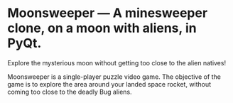 ﻿# Moonsweeper — A minesweeper clone, on a moon with aliens, in PyQt.


Explore the mysterious moon without getting too close to the alien natives!

Moonsweeper is a single-player puzzle video game. The objective of the game is to
 explore the area around your landed space rocket, without coming too close to the
 deadly Bug aliens. 